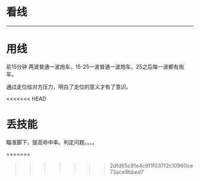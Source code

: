 # 看线

***

# 用线
前15分钟 两波普通一波炮车，15-25一波普通一波炮车。25之后每一波都有炮车。

通过走位给对方压力，明白了走位的意义才有了意识。

<<<<<<< HEAD
# 丢技能
瞄准脚下，提高命中率。判定问题。。。。

=======
>>>>>>> 2dfd65c91e4c6f1f037f2c10960ce73ace9bbed7
